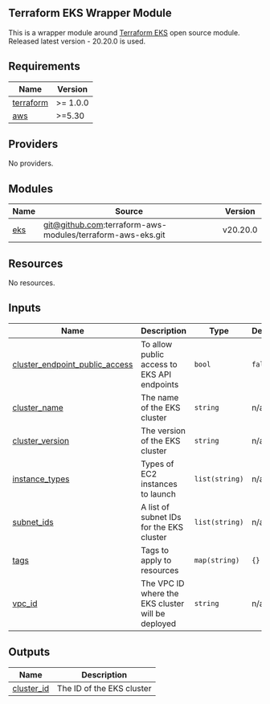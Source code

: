 ## Terraform EKS Wrapper Module

This is a wrapper module around [Terraform EKS](https://github.com/terraform-aws-modules/terraform-aws-eks) open source module. Released latest version - 20.20.0 is used.

<!-- BEGIN_TF_DOCS -->
## Requirements

| Name | Version |
|------|---------|
| <a name="requirement_terraform"></a> [terraform](#requirement\_terraform) | >= 1.0.0 |
| <a name="requirement_aws"></a> [aws](#requirement\_aws) | >=5.30 |

## Providers

No providers.

## Modules

| Name | Source | Version |
|------|--------|---------|
| <a name="module_eks"></a> [eks](#module\_eks) | git@github.com:terraform-aws-modules/terraform-aws-eks.git | v20.20.0 |

## Resources

No resources.

## Inputs

| Name | Description | Type | Default | Required |
|------|-------------|------|---------|:--------:|
| <a name="input_cluster_endpoint_public_access"></a> [cluster\_endpoint\_public\_access](#input\_cluster\_endpoint\_public\_access) | To allow public access to EKS API endpoints | `bool` | `false` | no |
| <a name="input_cluster_name"></a> [cluster\_name](#input\_cluster\_name) | The name of the EKS cluster | `string` | n/a | yes |
| <a name="input_cluster_version"></a> [cluster\_version](#input\_cluster\_version) | The version of the EKS cluster | `string` | n/a | yes |
| <a name="input_instance_types"></a> [instance\_types](#input\_instance\_types) | Types of EC2 instances to launch | `list(string)` | n/a | yes |
| <a name="input_subnet_ids"></a> [subnet\_ids](#input\_subnet\_ids) | A list of subnet IDs for the EKS cluster | `list(string)` | n/a | yes |
| <a name="input_tags"></a> [tags](#input\_tags) | Tags to apply to resources | `map(string)` | `{}` | no |
| <a name="input_vpc_id"></a> [vpc\_id](#input\_vpc\_id) | The VPC ID where the EKS cluster will be deployed | `string` | n/a | yes |

## Outputs

| Name | Description |
|------|-------------|
| <a name="output_cluster_id"></a> [cluster\_id](#output\_cluster\_id) | The ID of the EKS cluster |
<!-- END_TF_DOCS -->